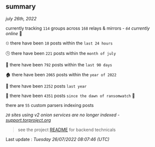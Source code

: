
## summary
_july 26th, 2022_

currently tracking `114` groups across `168` relays & mirrors - _`64` currently online_ 📡

⏲ there have been `10` posts within the `last 24 hours`

🕓 there have been `221` posts within the `month of july`

📅 there have been `792` posts within the `last 90 days`

🏚 there have been `2065` posts within the `year of 2022`

🚀 there have been `2252` posts `last year`

🦕 there have been `4351` posts `since the dawn of ransomwatch` 🐣

there are `55` custom parsers indexing posts

_`20` sites using v2 onion services are no longer indexed - [support.torproject.org](https://support.torproject.org/onionservices/v2-deprecation/)_

> see the project [README](https://github.com/jmousqueton/ransomwatch#readme) for backend technicals



Last update : _Tuesday 26/07/2022 08:07:46 (UTC)_

